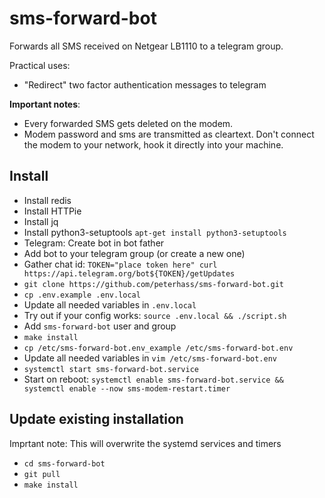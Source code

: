# sms-forward-bot
Forwards all SMS received on Netgear LB1110 to a telegram group. 

Practical uses:
- "Redirect" two factor authentication messages to telegram

**Important notes**: 
- Every forwarded SMS gets deleted on the modem.
- Modem password and sms are transmitted as cleartext. Don't connect the modem to your network, hook it directly into your machine.

## Install

- Install redis
- Install HTTPie
- Install jq
- Install python3-setuptools `apt-get install python3-setuptools`
- Telegram: Create bot in bot father
- Add bot to your telegram group (or create a new one)
- Gather chat id: `TOKEN="place token here" curl https://api.telegram.org/bot${TOKEN}/getUpdates`
- `git clone https://github.com/peterhass/sms-forward-bot.git`
- `cp .env.example .env.local`
- Update all needed variables in `.env.local`
- Try out if your config works: `source .env.local && ./script.sh`
- Add `sms-forward-bot` user and group
- `make install`
- `cp /etc/sms-forward-bot.env_example /etc/sms-forward-bot.env`
- Update all needed variables in `vim /etc/sms-forward-bot.env`
- `systemctl start sms-forward-bot.service`
- Start on reboot: `systemctl enable sms-forward-bot.service && systemctl enable --now sms-modem-restart.timer`

## Update existing installation

Imprtant note: This will overwrite the systemd services and timers

- `cd sms-forward-bot`
- `git pull`
- `make install`
